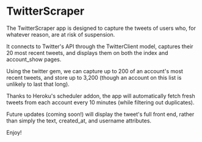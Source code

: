 # TwitterScraper

The TwitterScraper app is designed to capture the tweets of users who, for whatever reason, are at risk of suspension.

 It connects to Twitter's API through the TwitterClient model, captures their 20 most recent tweets, and displays them on both the index and account_show pages.

 Using the twitter gem, we can capture up to 200 of an account's most recent tweets, and store up to 3,200 (though an account on this list is unlikely to last that long).

 Thanks to Heroku's scheduler addon, the app will automatically fetch fresh tweets from each account every 10 minutes (while filtering out duplicates).

 Future updates (coming soon!) will display the tweet's full front end, rather than simply the text, created_at, and username attributes.

Enjoy!
